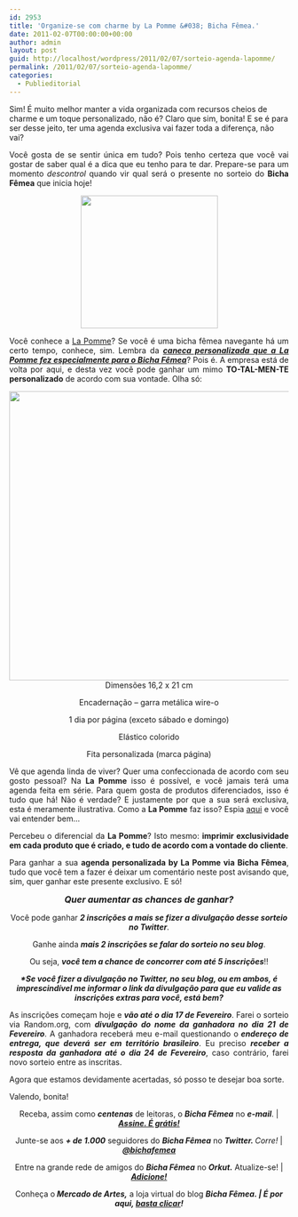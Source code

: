 ```yaml
---
id: 2953
title: 'Organize-se com charme by La Pomme &#038; Bicha Fêmea.'
date: 2011-02-07T00:00:00+00:00
author: admin
layout: post
guid: http://localhost/wordpress/2011/02/07/sorteio-agenda-lapomme/
permalink: /2011/02/07/sorteio-agenda-lapomme/
categories:
  - Publieditorial
---
```

Sim! É muito melhor manter a vida organizada com recursos cheios de charme e um toque personalizado, não é? Claro que sim, bonita! E se é para ser desse jeito, ter uma agenda exclusiva vai fazer toda a diferença, não vai?

<p style="text-align: justify;">
  Você gosta de se sentir única em tudo? Pois tenho certeza que você vai gostar de saber qual é a dica que eu tenho para te dar. Prepare-se para um momento <em>descontrol</em> quando vir qual será o presente no sorteio do <strong>Bicha Fêmea</strong> que inicia hoje!
</p>

<!--more-->

<p style="text-align: center;">
  <a href="http://www.trololodemulher.com.br/blog/wp-content/uploads/2011/02/logo-La-pomme.jpg"><img class="alignnone size-full wp-image-5939" title="logo La pomme" src="http://www.trololodemulher.com.br/blog/wp-content/uploads/2011/02/logo-La-pomme.jpg" alt="" width="247" height="239" /></a>
</p>

<p style="text-align: justify;">
  Você conhece a <a href="https://www.lojalapomme.com.br/" target="_blank">La Pomme</a>? Se você é uma bicha fêmea navegante há um certo tempo, conhece, sim. Lembra da <strong><em><a href="http://www.trololodemulher.com.br/2010/12/06/caneca-la-pomme/">caneca personalizada que a La Pomme fez especialmente para o Bicha Fêmea</a></em></strong>? Pois é. A empresa está de volta por aqui, e desta vez você pode ganhar um mimo <strong>TO-TAL-MEN-TE personalizado</strong> de acordo com sua vontade. Olha só:
</p>

<p style="text-align: center;">
  <a href="http://www.trololodemulher.com.br/blog/wp-content/uploads/2011/02/Agenda-La-Pomme-2011.jpg"><img class="alignnone size-full wp-image-5938" title="Agenda La Pomme 2011" src="http://www.trololodemulher.com.br/blog/wp-content/uploads/2011/02/Agenda-La-Pomme-2011.jpg" alt="" width="518" height="520" /></a><br /> Dimensões 16,2 x 21 cm
</p>

<p style="text-align: center;">
  Encadernação &#8211; garra metálica wire-o
</p>

<p style="text-align: center;">
  1 dia por página (exceto sábado e domingo)
</p>

<p style="text-align: center;">
  Elástico colorido
</p>

<p style="text-align: center;">
  Fita personalizada (marca página)
</p>

<p style="text-align: justify;">
  Vê que agenda linda de viver? Quer uma confeccionada de acordo com seu gosto pessoal? Na <strong>La Pomme</strong> isso é possível, e você jamais terá uma agenda feita em série. Para quem gosta de produtos diferenciados, isso é tudo que há! Não é verdade? E justamente por que a sua será exclusiva, esta é meramente ilustrativa. Como a <strong>La Pomme</strong> faz isso? Espia <a href="https://www.lojalapomme.com.br/pagina/como-personalizar.html" target="_blank">aqui</a> e você vai entender bem…
</p>

<p style="text-align: justify;">
  Percebeu o diferencial da <strong>La Pomme</strong>? Isto mesmo: <strong>imprimir exclusividade em cada produto que é criado, e tudo de acordo com a vontade do cliente</strong>.
</p>

<p style="text-align: justify;">
  Para ganhar a sua <strong>agenda personalizada by La Pomme via Bicha Fêmea</strong>, tudo que você tem a fazer é deixar um comentário neste post avisando que, sim, quer ganhar este presente exclusivo. E só!
</p>

<p style="text-align: center;">
  <strong><em><span style="font-size: medium;">Quer aumentar as chances de ganhar?</span></em></strong>
</p>

<p style="text-align: center;">
  Você pode ganhar <strong><em>2 inscrições a mais se fizer a divulgação desse sorteio no Twitter</em></strong>.
</p>

<p style="text-align: center;">
  Ganhe ainda <strong><em>mais 2 inscrições se falar do sorteio no seu blog</em></strong>.
</p>

<p style="text-align: center;">
  Ou seja, <strong><em>você tem a chance de concorrer com até 5 inscrições</em></strong>!!
</p>

<p style="text-align: center;">
  <strong><em>*Se você fizer a divulgação no Twitter, no seu blog, ou em ambos, é imprescindível me informar o link da divulgação para que eu valide as inscrições extras para você, está bem?</em></strong>
</p>

<p style="text-align: justify;">
  As inscrições começam hoje e <strong><em>vão até o dia 17 de Fevereiro</em></strong>. Farei o sorteio via Random.org, com <strong><em>divulgação do nome da ganhadora no dia 21 de Fevereiro</em></strong>. A ganhadora receberá meu e-mail questionando o<strong><em> endereço de entrega, que deverá ser em território brasileiro</em></strong>. Eu preciso <strong><em>receber a resposta da ganhadora até o dia 24 de Fevereiro</em></strong>, caso contrário, farei novo sorteio entre as inscritas.
</p>

<p style="text-align: justify;">
  Agora que estamos devidamente acertadas, só posso te desejar boa sorte.
</p>

<p style="text-align: justify;">
  Valendo, bonita!
</p>

<p style="text-align: center;">
  Receba, assim como <strong><em>centenas</em></strong> de leitoras, o <strong><em>Bicha Fêmea</em></strong> no <strong><em>e-mail</em></strong>. | <strong><em><a href="http://feedburner.google.com/fb/a/mailverify?uri=blogbichafemea&loc=pt_BR">Assine. É grátis!</a></em></strong>
</p>

<p style="text-align: center;">
  Junte-se aos <strong><em>+ de 1.000</em></strong> seguidores do <strong><em>Bicha Fêmea</em></strong> no <em><strong>Twitter. </strong>Corre!</em> | <strong><em><a href="http://twitter.com/bichafemea">@bichafemea</a></em></strong>
</p>

<p style="text-align: center;">
  Entre na grande rede de amigos do <strong><em>Bicha Fêmea</em></strong> no <strong><em>Orkut.</em></strong> Atualize-se! | <strong><em><a href="http://www.orkut.com.br/Main#Profile?uid=5161612886294499900">Adicione!</a></em></strong>
</p>

<p style="text-align: center;">
  Conheça o<strong><em> Mercado de Artes,</em></strong> a loja virtual do blog <strong><em>Bicha Fêmea. | É por aqui, </em></strong><a href="http://www.trololodemulher.com.br/loja/"><strong><em>basta clicar</em></strong></a><strong><em>!</em></strong>
</p>